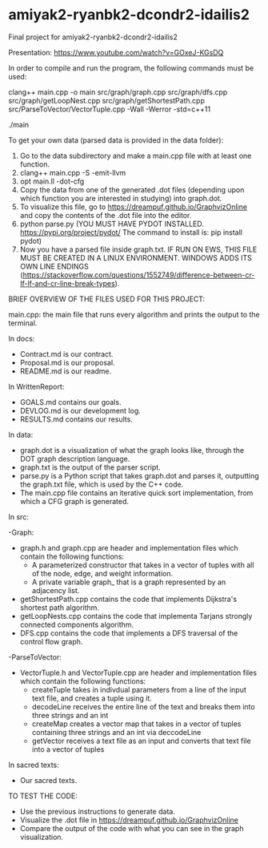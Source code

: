 # amiyak2-ryanbk2-dcondr2-idailis2
Final project for amiyak2-ryanbk2-dcondr2-idailis2

Presentation: https://www.youtube.com/watch?v=GOxeJ-KGsDQ

In order to compile and run the program, the following commands must be used:

clang++ main.cpp -o main src/graph/graph.cpp src/graph/dfs.cpp src/graph/getLoopNest.cpp src/graph/getShortestPath.cpp src/ParseToVector/VectorTuple.cpp -Wall -Werror -std=c++11

./main

To get your own data (parsed data is provided in the data folder):
1. Go to the data subdirectory and make a main.cpp file with at least one function.
2. clang++ main.cpp -S -emit-llvm
3. opt main.ll -dot-cfg
4. Copy the data from one of the generated .dot files (depending upon which function you are interested in studying) into graph.dot.
5. To visualize this file, go to https://dreampuf.github.io/GraphvizOnline and copy the contents of the .dot file into the editor.
6. python parse.py (YOU MUST HAVE PYDOT INSTALLED. https://pypi.org/project/pydot/ The command to install is: pip install pydot)
7. Now you have a parsed file inside graph.txt. IF RUN ON EWS, THIS FILE MUST BE CREATED IN A LINUX ENVIRONMENT. WINDOWS ADDS ITS OWN LINE ENDINGS
(https://stackoverflow.com/questions/1552749/difference-between-cr-lf-lf-and-cr-line-break-types). 

BRIEF OVERVIEW OF THE FILES USED FOR THIS PROJECT:

main.cpp: the main file that runs every algorithm and prints the output to the terminal.

In docs:
* Contract.md is our contract.
* Proposal.md is our proposal.
* README.md is our readme.

In WrittenReport:
* GOALS.md contains our goals.
* DEVLOG.md is our development log.
* RESULTS.md contains our results.

In data:
* graph.dot is a visualization of what the graph looks like, through the DOT graph description language.
* graph.txt is the output of the parser script.
* parse.py is a Python script that takes graph.dot and parses it, outputting the graph.txt file, which is used by the C++ code.
* The main.cpp file contains an iterative quick sort implementation, from which a CFG graph is generated.

In src:

-Graph:
* graph.h and graph.cpp are header and implementation files which contain the following functions:
    * A parameterized constructor that takes in a vector of tuples with all of the node, edge, and weight information.
    * A private variable graph_ that is a graph represented by an adjacency list.
 * getShortestPath.cpp contains the code that implements Dijkstra's shortest path algorithm.
 * getLoopNests.cpp contains the code that implementa Tarjans strongly connected components algorithm.
 * DFS.cpp contains the code that implements a DFS traversal of the control flow graph.

-ParseToVector:
 * VectorTuple.h and VectorTuple.cpp are header and implementation files which contain the following functions:
    * createTuple takes in indivdual parameters from a line of the input text file, and creates a tuple using it.
    * decodeLine receives the entire line of the text and breaks them into three strings and an int
    * createMap creates a vector map that takes in a vector of tuples containing three strings and an int via deccodeLine
    * getVector receives a text file as an input and converts that text file into a vector of tuples

In sacred texts:
* Our sacred texts.

TO TEST THE CODE:
* Use the previous instructions to generate data.
* Visualize the .dot file in https://dreampuf.github.io/GraphvizOnline
* Compare the output of the code with what you can see in the graph visualization.  
